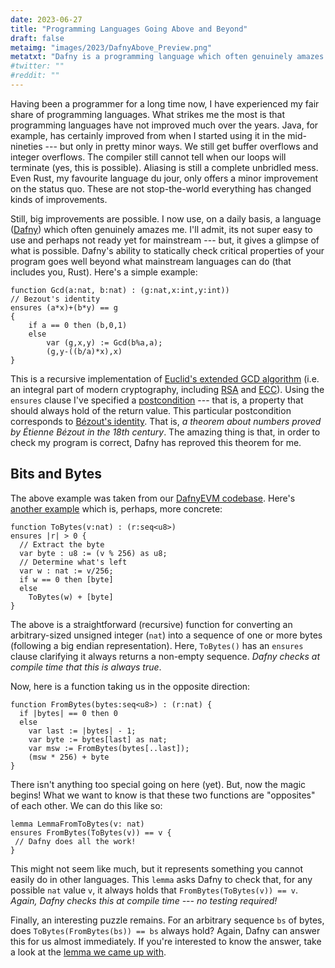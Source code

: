 ```yaml
---
date: 2023-06-27
title: "Programming Languages Going Above and Beyond"
draft: false
metaimg: "images/2023/DafnyAbove_Preview.png"
metatxt: "Dafny is a programming language which often genuinely amazes me."
#twitter: ""
#reddit: ""
---
```


Having been a programmer for a long time now, I have experienced my
fair share of programming languages.  What strikes me the most is that
programming languages have not improved much over the years.  Java,
for example, has certainly improved from when I started using it in
the mid-nineties --- but only in pretty minor ways.  We still get
buffer overflows and integer overflows.  The compiler still cannot
tell when our loops will terminate (yes, this is possible).  Aliasing
is still a complete unbridled mess.  Even Rust, my favourite language
du jour, only offers a minor improvement on the status quo.  These are
not stop-the-world everything has changed kinds of improvements.

Still, big improvements are possible.  I now use, on a daily basis, a
language ([Dafny](https://github.com/dafny-lang/dafny/)) which often
genuinely amazes me.  I'll admit, its not super easy to use and
perhaps not ready yet for mainstream --- but, it gives a glimpse of
what is possible.  Dafny's ability to statically check critical
properties of your program goes well beyond what mainstream languages
can do (that includes you, Rust).  Here's a simple example:

```dafny
function Gcd(a:nat, b:nat) : (g:nat,x:int,y:int))
// Bezout's identity
ensures (a*x)+(b*y) == g
{
    if a == 0 then (b,0,1)
    else
        var (g,x,y) := Gcd(b%a,a);
        (g,y-((b/a)*x),x)
}
```

This is a recursive implementation of [Euclid's extended GCD
algorithm](https://en.wikipedia.org/wiki/Extended_Euclidean_algorithm)
(i.e. an integral part of modern cryptography, including
[RSA](https://en.wikipedia.org/wiki/RSA_(cryptosystem)) and
[ECC](https://en.wikipedia.org/wiki/Elliptic-curve_cryptography)).
Using the `ensures` clause I've specified a
[postcondition](https://en.wikipedia.org/wiki/Postcondition) --- that
is, a property that should always hold of the return value.  This
particular postcondition corresponds to [Bézout's
identity](https://en.wikipedia.org/wiki/B%C3%A9zout%27s_identity).
That is, _a theorem about numbers proved by Étienne Bézout in the 18th
century_.  The amazing thing is that, in order to check my program is
correct, Dafny has reproved this theorem for me.  

## Bits and Bytes

The above example was taken from our [DafnyEVM
codebase](https://github.com/Consensys/evm-dafny/blob/63a9da2335634572bfb1dcf616c7eda081bf7d8f/src/dafny/util/int.dfy#L185).
Here's [another
example](https://github.com/Consensys/evm-dafny/blob/63a9da2335634572bfb1dcf616c7eda081bf7d8f/src/dafny/util/int.dfy#L254)
which is, perhaps, more concrete:

```dafny
function ToBytes(v:nat) : (r:seq<u8>)
ensures |r| > 0 {
  // Extract the byte
  var byte : u8 := (v % 256) as u8;
  // Determine what's left
  var w : nat := v/256;
  if w == 0 then [byte]
  else
    ToBytes(w) + [byte]
}
```

The above is a straightforward (recursive) function for converting an
arbitrary-sized unsigned integer (`nat`) into a sequence of one or
more bytes (following a big endian representation).  Here, `ToBytes()`
has an `ensures` clause clarifying it always returns a non-empty
sequence.  _Dafny checks at compile time that this is always true_.

Now, here is a function taking us in the opposite direction:

```dafny
function FromBytes(bytes:seq<u8>) : (r:nat) {
  if |bytes| == 0 then 0
  else
    var last := |bytes| - 1;
    var byte := bytes[last] as nat;
    var msw := FromBytes(bytes[..last]);
    (msw * 256) + byte
}
```

There isn't anything too special going on here (yet).  But, now the
magic begins!  What we want to know is that these two functions are
"opposites" of each other.  We can do this like so:

```
lemma LemmaFromToBytes(v: nat)
ensures FromBytes(ToBytes(v)) == v {
 // Dafny does all the work!
}
```

This might not seem like much, but it represents something you cannot
easily do in other languages.  This `lemma` asks Dafny to check that,
for any possible `nat` value `v`, it always holds that
`FromBytes(ToBytes(v)) == v`.  _Again, Dafny checks this at compile
time --- no testing required!_

Finally, an interesting puzzle remains.  For an arbitrary sequence
`bs` of bytes, does `ToBytes(FromBytes(bs)) == bs` always hold?
Again, Dafny can answer this for us almost immediately.  If
you're interested to know the answer, take a look at the [lemma we
came up
with](https://github.com/Consensys/evm-dafny/blob/63a9da2335634572bfb1dcf616c7eda081bf7d8f/src/dafny/util/int.dfy#L310).
